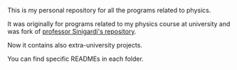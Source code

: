 This is my personal repository for all the programs related to physics.

It was originally for programs related to my physics course at university and was fork of [professor Sinigardi's repository](https://github.com/physycom/fisica1).

Now it contains also extra-university projects.

You can find specific READMEs in each folder.
